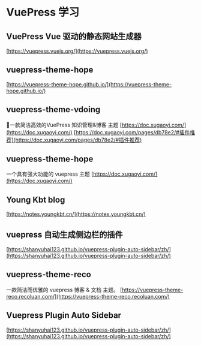 # VuePress 学习

## VuePress  Vue 驱动的静态网站生成器
[https://vuepress.vuejs.org/](https://vuepress.vuejs.org/)

## vuepress-theme-hope
[https://vuepress-theme-hope.github.io/](https://vuepress-theme-hope.github.io/)

## vuepress-theme-vdoing

🚀一款简洁高效的VuePress 知识管理&博客 主题
[https://doc.xugaoyi.com/](https://doc.xugaoyi.com/)
[https://doc.xugaoyi.com/pages/db78e2/#插件推荐](https://doc.xugaoyi.com/pages/db78e2/#插件推荐)

## vuepress-theme-hope
一个具有强大功能的 vuepress 主题
[https://doc.xugaoyi.com/](https://doc.xugaoyi.com/)

## Young Kbt blog

[https://notes.youngkbt.cn/](https://notes.youngkbt.cn/)

## vuepress 自动生成侧边栏的插件

[https://shanyuhai123.github.io/vuepress-plugin-auto-sidebar/zh/](https://shanyuhai123.github.io/vuepress-plugin-auto-sidebar/zh/)

## vuepress-theme-reco
一款简洁而优雅的 vuepress 博客 & 文档 主题。
[https://vuepress-theme-reco.recoluan.com/](https://vuepress-theme-reco.recoluan.com/)

## Vuepress Plugin Auto Sidebar
[https://shanyuhai123.github.io/vuepress-plugin-auto-sidebar/zh/](https://shanyuhai123.github.io/vuepress-plugin-auto-sidebar/zh/)